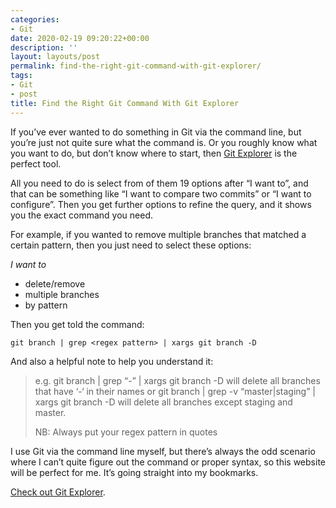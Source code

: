 ```yaml
---
categories:
- Git
date: 2020-02-19 09:20:22+00:00
description: ''
layout: layouts/post
permalink: find-the-right-git-command-with-git-explorer/
tags:
- Git
- post
title: Find the Right Git Command With Git Explorer
---
```


<p>If you&#8217;ve ever wanted to do something in Git via the command line, but you&#8217;re just not quite sure what the command is. Or you roughly know what you want to do, but don&#8217;t know where to start, then <a href="https://gitexplorer.com">Git Explorer</a> is the perfect tool.</p>
<p>All you need to do is select from of them 19 options after &#8220;I want to&#8221;, and that can be something like &#8220;I want to compare two commits&#8221; or &#8220;I want to configure&#8221;. Then you get further options to refine the query, and it shows you the exact command you need.</p>
<p>For example, if you wanted to remove multiple branches that matched a certain pattern, then you just need to select these options:</p>
<p><em>I want to</em></p>
<ul>
<li>delete/remove</li>
<li>multiple branches</li>
<li>by pattern</li>
</ul>
<p>Then you get told the command:</p>
<p><code>git branch | grep &lt;regex pattern&gt; | xargs git branch -D</code></p>
<p>And also a helpful note to help you understand it:</p>
<blockquote><p>
  e.g. git branch | grep &#8220;-&#8221; | xargs git branch -D will delete all branches that have &#8216;-&#8216; in their names or git branch | grep -v &#8220;master&#124;staging&#8221; | xargs git branch -D will delete all branches except staging and master.</p>
<p>  NB: Always put your regex pattern in quotes
</p></blockquote>
<p>I use Git via the command line myself, but there&#8217;s always the odd scenario where I can&#8217;t quite figure out the command or proper syntax, so this website will be perfect for me. It&#8217;s going straight into my bookmarks.</p>
<p><a href="https://gitexplorer.com">Check out Git Explorer</a>.</p>